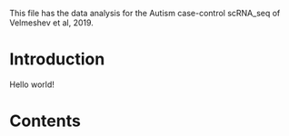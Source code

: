 This file has the data analysis for the Autism case-control scRNA_seq of Velmeshev et al, 2019.

# Introduction
Hello world!

# Contents

